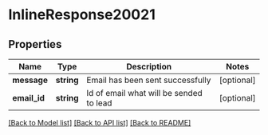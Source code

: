 # InlineResponse20021

## Properties
Name | Type | Description | Notes
------------ | ------------- | ------------- | -------------
**message** | **string** | Email has been sent successfully | [optional] 
**email_id** | **string** | Id of email what will be sended to lead | [optional] 

[[Back to Model list]](../../README.md#documentation-for-models) [[Back to API list]](../../README.md#documentation-for-api-endpoints) [[Back to README]](../../README.md)

